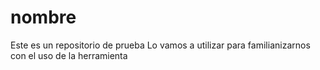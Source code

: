 # nombre
Este es un repositorio de prueba 
Lo vamos a utilizar para familianizarnos con el uso de la herramienta
